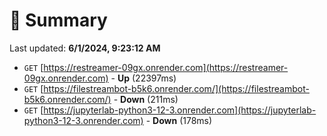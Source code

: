 # 📖 Summary
Last updated: **6/1/2024, 9:23:12 AM**

- `GET` [https://restreamer-09gx.onrender.com](https://restreamer-09gx.onrender.com) - **Up** (22397ms)
- `GET` [https://filestreambot-b5k6.onrender.com/](https://filestreambot-b5k6.onrender.com/) - **Down** (211ms)
- `GET` [https://jupyterlab-python3-12-3.onrender.com](https://jupyterlab-python3-12-3.onrender.com) - **Down** (178ms)

